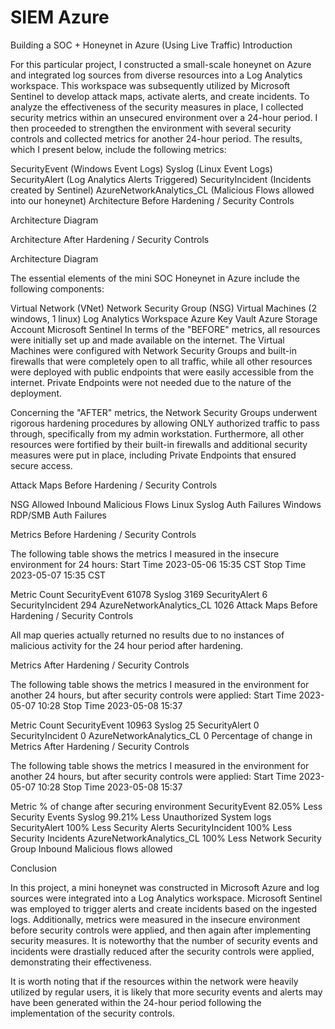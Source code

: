 # SIEM Azure
Building a SOC + Honeynet in Azure (Using Live Traffic)
Introduction

For this particular project, I constructed a small-scale honeynet on Azure and integrated log sources from diverse resources into a Log Analytics workspace. This workspace was subsequently utilized by Microsoft Sentinel to develop attack maps, activate alerts, and create incidents. To analyze the effectiveness of the security measures in place, I collected security metrics within an unsecured environment over a 24-hour period. I then proceeded to strengthen the environment with several security controls and collected metrics for another 24-hour period. The results, which I present below, include the following metrics:

SecurityEvent (Windows Event Logs)
Syslog (Linux Event Logs)
SecurityAlert (Log Analytics Alerts Triggered)
SecurityIncident (Incidents created by Sentinel)
AzureNetworkAnalytics_CL (Malicious Flows allowed into our honeynet)
Architecture Before Hardening / Security Controls

Architecture Diagram

Architecture After Hardening / Security Controls

Architecture Diagram

The essential elements of the mini SOC Honeynet in Azure include the following components:

Virtual Network (VNet)
Network Security Group (NSG)
Virtual Machines (2 windows, 1 linux)
Log Analytics Workspace
Azure Key Vault
Azure Storage Account
Microsoft Sentinel
In terms of the "BEFORE" metrics, all resources were initially set up and made available on the internet. The Virtual Machines were configured with Network Security Groups and built-in firewalls that were completely open to all traffic, while all other resources were deployed with public endpoints that were easily accessible from the internet. Private Endpoints were not needed due to the nature of the deployment.

Concerning the "AFTER" metrics, the Network Security Groups underwent rigorous hardening procedures by allowing ONLY authorized traffic to pass through, specifically from my admin workstation. Furthermore, all other resources were fortified by their built-in firewalls and additional security measures were put in place, including Private Endpoints that ensured secure access.

Attack Maps Before Hardening / Security Controls

NSG Allowed Inbound Malicious Flows
Linux Syslog Auth Failures
Windows RDP/SMB Auth Failures

Metrics Before Hardening / Security Controls

The following table shows the metrics I measured in the insecure environment for 24 hours: Start Time 2023-05-06 15:35 CST Stop Time 2023-05-07 15:35 CST

Metric	Count
SecurityEvent	61078
Syslog	3169
SecurityAlert	6
SecurityIncident	294
AzureNetworkAnalytics_CL	1026
Attack Maps Before Hardening / Security Controls

All map queries actually returned no results due to no instances of malicious activity for the 24 hour period after hardening.

Metrics After Hardening / Security Controls

The following table shows the metrics I measured in the environment for another 24 hours, but after security controls were applied: Start Time 2023-05-07 10:28 Stop Time 2023-05-08 15:37

Metric	Count
SecurityEvent	10963
Syslog	25
SecurityAlert	0
SecurityIncident	0
AzureNetworkAnalytics_CL	0
Percentage of change in Metrics After Hardening / Security Controls

The following table shows the metrics I measured in the environment for another 24 hours, but after security controls were applied: Start Time 2023-05-07 10:28 Stop Time 2023-05-08 15:37

Metric	% of change after securing environment
SecurityEvent	82.05% Less Security Events
Syslog	99.21% Less Unauthorized System logs
SecurityAlert	100% Less Security Alerts
SecurityIncident	100% Less Security Incidents
AzureNetworkAnalytics_CL	100% Less Network Security Group Inbound Malicious flows allowed

Conclusion

In this project, a mini honeynet was constructed in Microsoft Azure and log sources were integrated into a Log Analytics workspace. Microsoft Sentinel was employed to trigger alerts and create incidents based on the ingested logs. Additionally, metrics were measured in the insecure environment before security controls were applied, and then again after implementing security measures. It is noteworthy that the number of security events and incidents were drastially reduced after the security controls were applied, demonstrating their effectiveness.

It is worth noting that if the resources within the network were heavily utilized by regular users, it is likely that more security events and alerts may have been generated within the 24-hour period following the implementation of the security controls.
